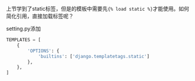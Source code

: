 上节学到了static标签，但是的模板中需要先`{% load static %}`才能使用。如何简化引用，直接加载标签呢？

setting.py添加

```python
TEMPLATES = [
    {
        'OPTIONS': {
            'builtins': ['django.templatetags.static']
        },
    },
]

```

